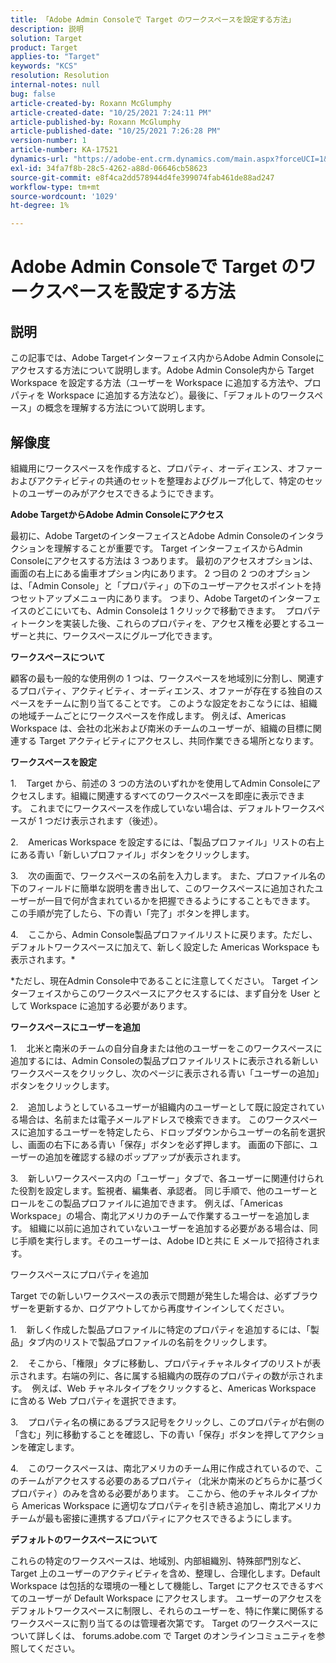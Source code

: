 ```yaml
---
title: 「Adobe Admin Consoleで Target のワークスペースを設定する方法」
description: 説明
solution: Target
product: Target
applies-to: "Target"
keywords: "KCS"
resolution: Resolution
internal-notes: null
bug: false
article-created-by: Roxann McGlumphy
article-created-date: "10/25/2021 7:24:11 PM"
article-published-by: Roxann McGlumphy
article-published-date: "10/25/2021 7:26:28 PM"
version-number: 1
article-number: KA-17521
dynamics-url: "https://adobe-ent.crm.dynamics.com/main.aspx?forceUCI=1&pagetype=entityrecord&etn=knowledgearticle&id=ff7a301f-c935-ec11-b6e6-000d3a3485ea"
exl-id: 34fa7f8b-28c5-4262-a88d-06646cb58623
source-git-commit: e8f4ca2dd578944d4fe399074fab461de88ad247
workflow-type: tm+mt
source-wordcount: '1029'
ht-degree: 1%

---
```


# Adobe Admin Consoleで Target のワークスペースを設定する方法

## 説明

この記事では、Adobe Targetインターフェイス内からAdobe Admin Consoleにアクセスする方法について説明します。Adobe Admin Console内から Target Workspace を設定する方法（ユーザーを Workspace に追加する方法や、プロパティを Workspace に追加する方法など）。最後に、「デフォルトのワークスペース」の概念を理解する方法について説明します。

## 解像度


組織用にワークスペースを作成すると、プロパティ、オーディエンス、オファーおよびアクティビティの共通のセットを整理およびグループ化して、特定のセットのユーザーのみがアクセスできるようにできます。

<b>Adobe TargetからAdobe Admin Consoleにアクセス</b>

最初に、Adobe TargetのインターフェイスとAdobe Admin Consoleのインタラクションを理解することが重要です。 Target インターフェイスからAdmin Consoleにアクセスする方法は 3 つあります。 最初のアクセスオプションは、画面の右上にある歯車オプション内にあります。 2 つ目の 2 つのオプションは、「Admin Console」と「プロパティ」の下のユーザーアクセスポイントを持つセットアップメニュー内にあります。 つまり、Adobe Targetのインターフェイスのどこにいても、Admin Consoleは 1 クリックで移動できます。  プロパティトークンを実装した後、これらのプロパティを、アクセス権を必要とするユーザーと共に、ワークスペースにグループ化できます。

<b>ワークスペースについて</b>

顧客の最も一般的な使用例の 1 つは、ワークスペースを地域別に分割し、関連するプロパティ、アクティビティ、オーディエンス、オファーが存在する独自のスペースをチームに割り当てることです。 このような設定をおこなうには、組織の地域チームごとにワークスペースを作成します。 例えば、Americas Workspace は、会社の北米および南米のチームのユーザーが、組織の目標に関連する Target アクティビティにアクセスし、共同作業できる場所となります。

<b>ワークスペースを設定</b>

1.    Target から、前述の 3 つの方法のいずれかを使用してAdmin Consoleにアクセスします。組織に関連するすべてのワークスペースを即座に表示できます。 これまでにワークスペースを作成していない場合は、デフォルトワークスペースが 1 つだけ表示されます（後述）。

2.    Americas Workspace を設定するには、「製品プロファイル」リストの右上にある青い「新しいプロファイル」ボタンをクリックします。

3.    次の画面で、ワークスペースの名前を入力します。 また、プロファイル名の下のフィールドに簡単な説明を書き出して、このワークスペースに追加されたユーザーが一目で何が含まれているかを把握できるようにすることもできます。 この手順が完了したら、下の青い「完了」ボタンを押します。

4.    ここから、Admin Console製品プロファイルリストに戻ります。ただし、デフォルトワークスペースに加えて、新しく設定した Americas Workspace も表示されます。\*

\*ただし、現在Admin Console中であることに注意してください。 Target インターフェイスからこのワークスペースにアクセスするには、まず自分を User として Workspace に追加する必要があります。

<b>ワークスペースにユーザーを追加</b>

1.    北米と南米のチームの自分自身または他のユーザーをこのワークスペースに追加するには、Admin Consoleの製品プロファイルリストに表示される新しいワークスペースをクリックし、次のページに表示される青い「ユーザーの追加」ボタンをクリックします。

2.    追加しようとしているユーザーが組織内のユーザーとして既に設定されている場合は、名前または電子メールアドレスで検索できます。 このワークスペースに追加するユーザーを特定したら、ドロップダウンからユーザーの名前を選択し、画面の右下にある青い「保存」ボタンを必ず押します。 画面の下部に、ユーザーの追加を確認する緑のポップアップが表示されます。

3.    新しいワークスペース内の「ユーザー」タブで、各ユーザーに関連付けられた役割を設定します。監視者、編集者、承認者。 同じ手順で、他のユーザーとロールをこの製品プロファイルに追加できます。 例えば、「Americas Workspace」の場合、南北アメリカのチームで作業するユーザーを追加します。 組織に以前に追加されていないユーザーを追加する必要がある場合は、同じ手順を実行します。そのユーザーは、Adobe IDと共に E メールで招待されます。

ワークスペースにプロパティを追加

Target での新しいワークスペースの表示で問題が発生した場合は、必ずブラウザーを更新するか、ログアウトしてから再度サインインしてください。

1.    新しく作成した製品プロファイルに特定のプロパティを追加するには、「製品」タブ内のリストで製品プロファイルの名前をクリックします。

2.    そこから、「権限」タブに移動し、プロパティチャネルタイプのリストが表示されます。右端の列に、各に属する組織内の既存のプロパティの数が示されます。  例えば、Web チャネルタイプをクリックすると、Americas Workspace に含める Web プロパティを選択できます。

3.    プロパティ名の横にあるプラス記号をクリックし、このプロパティが右側の「含む」列に移動することを確認し、下の青い「保存」ボタンを押してアクションを確定します。

4.    このワークスペースは、南北アメリカのチーム用に作成されているので、このチームがアクセスする必要のあるプロパティ（北米か南米のどちらかに基づくプロパティ）のみを含める必要があります。 ここから、他のチャネルタイプから Americas Workspace に適切なプロパティを引き続き追加し、南北アメリカチームが最も密接に連携するプロパティにアクセスできるようにします。

<b>デフォルトのワークスペースについて</b>

これらの特定のワークスペースは、地域別、内部組織別、特殊部門別など、Target 上のユーザーのアクティビティを含め、整理し、合理化します。Default Workspace は包括的な環境の一種として機能し、Target にアクセスできるすべてのユーザーが Default Workspace にアクセスします。 ユーザーのアクセスをデフォルトワークスペースに制限し、それらのユーザーを、特に作業に関係するワークスペースに割り当てるのは管理者次第です。 Target のワークスペースについて詳しくは、 forums.adobe.com で Target のオンラインコミュニティを参照してください。
